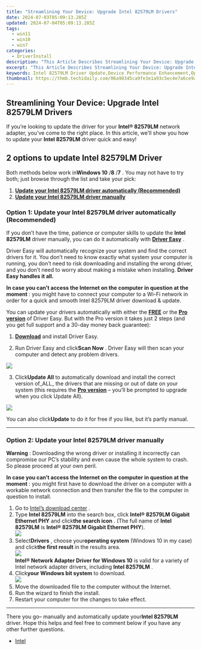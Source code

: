 ```yaml
---
title: "Streamlining Your Device: Upgrade Intel 82579LM Drivers"
date: 2024-07-03T05:09:13.285Z
updated: 2024-07-04T05:09:13.285Z
tags:
  - win11
  - win10
  - win7
categories:
  - DriverInstall
description: "This Article Describes Streamlining Your Device: Upgrade Intel 82579LM Drivers"
excerpt: "This Article Describes Streamlining Your Device: Upgrade Intel 82579LM Drivers"
keywords: Intel 82579LM Driver Update,Device Performance Enhancement,Optimized Drivers for Intel Chipset,Latest Intel 82579LM Driver Download,Intel Chipset Compatible Drivers,Upgrade Intel 82579LM Firmware/Drivers,Enhanced Device Functionality with Updated Intel Driver
thumbnail: https://thmb.techidaily.com/06a98345ca9fe3e1a93c5ec4e7a6ce9ab8cdccc3cf8688a6e23a67576ab70a4f.jpg
---
```


## Streamlining Your Device: Upgrade Intel 82579LM Drivers

 If you’re looking to update the driver for your **Intel® 82579LM** network adapter, you’ve come to the right place. In this article, we’ll show you how to update your **Intel 82579LM** driver quick and easy!

## 2 options to update Intel 82579LM Driver

 Both methods below work in**Windows 10** /**8** /**7** . You may not have to try both; just browse through the list and take your pick:

1. **[Update your Intel 82579LM driver automatically (Recommended)](#O1)**
2. **[Update your Intel 82579LM driver manually](#O2)**

### Option 1: Update your Intel 82579LM driver automatically (Recommended)

 If you don’t have the time, patience or computer skills to update the **Intel 82579LM**  driver manually, you can do it automatically with **[Driver Easy](https://tools.techidaily.com/drivereasy/download/)**  .

 Driver Easy will automatically recognize your system and find the correct drivers for it. You don’t need to know exactly what system your computer is running, you don’t need to risk downloading and installing the wrong driver, and you don’t need to worry about making a mistake when installing. **Driver Easy handles it all.**

 **In case you can’t access the Internet on the computer in question at the moment** : you might have to connect your computer to a Wi-Fi network in order for a quick and smooth Intel 82579LM driver download & update.

 You can update your drivers automatically with either the [**FREE**](https://tools.techidaily.com/drivereasy/download/) or the [**Pro version**](https://tools.techidaily.com/drivereasy/download/) of Driver Easy. But with the Pro version it takes just 2 steps (and you get full support and a 30-day money back guarantee):

 1) **[Download](https://tools.techidaily.com/drivereasy/download/)**  and install Driver Easy.

 2) Run Driver Easy and click**Scan Now** .  Driver Easy will then scan your computer and detect any problem drivers.

![](https://images.drivereasy.com/wp-content/uploads/2018/07/img_5b3b19bf43ece.jpg)

3) Click**Update All** to automatically download and install the correct version of_ALL_ the drivers that are missing or out of date on your system (this requires the [**Pro version**](https://tools.techidaily.com/drivereasy/download/) – you’ll be prompted to upgrade when you click Update All).

![](https://images.drivereasy.com/wp-content/uploads/2018/07/img_5b3b1daa19ee7.jpg)

 You can also click**Update** to do it for free if you like, but it’s partly manual.

---

### Option 2: Update your Intel 82579LM driver manually

**Warning** : Downloading the wrong driver or installing it incorrectly can compromise our PC’s stability and even cause the whole system to crash. So please proceed at your own peril.

 **In case you can’t access the Internet on the computer in question at the moment** : you might first have to download the driver on a computer with a workable network connection and then transfer the file to the computer in question to install.

1. Go to [Intel’s download center](https://downloadcenter.intel.com/) .
2. Type **Intel 82579LM** into the search box, click **Intel® 82579LM Gigabit Ethernet PHY** and click**the search icon** . (The full name of **Intel 82579LM** is **Intel® 82579LM Gigabit Ethernet PHY**).  
![](https://images.drivereasy.com/wp-content/uploads/2018/07/img_5b3aed5c15b6c.jpg)
3. Select**Drivers** , choose your**operating system** (Windows 10 in my case) and click**the first result** in the results area.  
![](https://images.drivereasy.com/wp-content/uploads/2018/07/img_5b3af09c0f530.jpg)  
**Intel® Network Adapter Driver for Windows 10** is valid for a variety of Intel network adapter drivers, including **Intel 82579LM** .
4. Click**your Windows bit system** to download.  
![](https://images.drivereasy.com/wp-content/uploads/2018/07/img_5b3af1375937c.jpg)
5. Move the downloaded file to the computer without the Internet.
6. Run the wizard to finish the install.
7. Restart your computer for the changes to take effect.

---

 There you go– manually and automatically update your**Intel 82579LM**  driver. Hope this helps and feel free to comment below if you have any other further questions.

* [Intel](https://tools.techidaily.com/drivereasy/download/)

<ins class="adsbygoogle"
     style="display:block"
     data-ad-format="autorelaxed"
     data-ad-client="ca-pub-7571918770474297"
     data-ad-slot="1223367746"></ins>



<ins class="adsbygoogle"
     style="display:block"
     data-ad-client="ca-pub-7571918770474297"
     data-ad-slot="8358498916"
     data-ad-format="auto"
     data-full-width-responsive="true"></ins>


